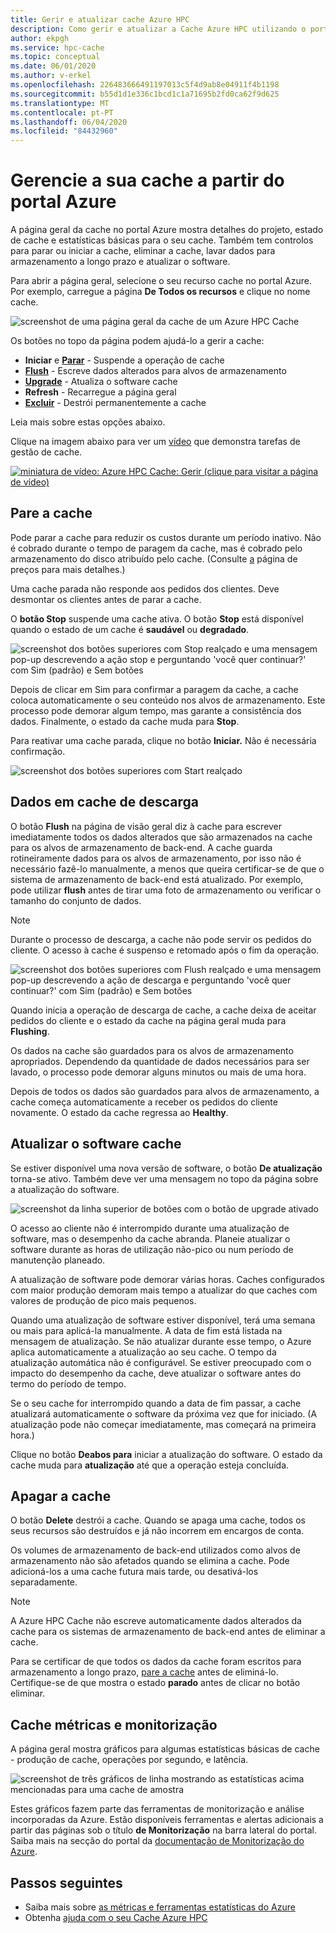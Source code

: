 ```yaml
---
title: Gerir e atualizar cache Azure HPC
description: Como gerir e atualizar a Cache Azure HPC utilizando o portal Azure
author: ekpgh
ms.service: hpc-cache
ms.topic: conceptual
ms.date: 06/01/2020
ms.author: v-erkel
ms.openlocfilehash: 226483666491197013c5f4d9ab8e04911f4b1198
ms.sourcegitcommit: b55d1d1e336c1bcd1c1a71695b2fd0ca62f9d625
ms.translationtype: MT
ms.contentlocale: pt-PT
ms.lasthandoff: 06/04/2020
ms.locfileid: "84432960"
---
```

# <a name="manage-your-cache-from-the-azure-portal"></a>Gerencie a sua cache a partir do portal Azure

A página geral da cache no portal Azure mostra detalhes do projeto, estado de cache e estatísticas básicas para o seu cache. Também tem controlos para parar ou iniciar a cache, eliminar a cache, lavar dados para armazenamento a longo prazo e atualizar o software.

Para abrir a página geral, selecione o seu recurso cache no portal Azure. Por exemplo, carregue a página **De Todos os recursos** e clique no nome cache.

![screenshot de uma página geral da cache de um Azure HPC Cache](media/hpc-cache-overview.png)

Os botões no topo da página podem ajudá-lo a gerir a cache:

* **Iniciar** e [**Parar**](#stop-the-cache) - Suspende a operação de cache
* [**Flush**](#flush-cached-data) - Escreve dados alterados para alvos de armazenamento
* [**Upgrade**](#upgrade-cache-software) - Atualiza o software cache
* **Refresh** - Recarregue a página geral
* [**Excluir**](#delete-the-cache) - Destrói permanentemente a cache

Leia mais sobre estas opções abaixo.

Clique na imagem abaixo para ver um [vídeo](https://azure.microsoft.com/resources/videos/managing-hpc-cache/) que demonstra tarefas de gestão de cache.

[![miniatura de vídeo: Azure HPC Cache: Gerir (clique para visitar a página de vídeo)](media/video-5-manage.png)](https://azure.microsoft.com/resources/videos/managing-hpc-cache/)

## <a name="stop-the-cache"></a>Pare a cache

Pode parar a cache para reduzir os custos durante um período inativo. Não é cobrado durante o tempo de paragem da cache, mas é cobrado pelo armazenamento do disco atribuído pelo cache. (Consulte [a](https://aka.ms/hpc-cache-pricing) página de preços para mais detalhes.)

Uma cache parada não responde aos pedidos dos clientes. Deve desmontar os clientes antes de parar a cache.

O **botão Stop** suspende uma cache ativa. O botão **Stop** está disponível quando o estado de um cache é **saudável** ou **degradado**.

![screenshot dos botões superiores com Stop realçado e uma mensagem pop-up descrevendo a ação stop e perguntando 'você quer continuar?' com Sim (padrão) e Sem botões](media/stop-cache.png)

Depois de clicar em Sim para confirmar a paragem da cache, a cache coloca automaticamente o seu conteúdo nos alvos de armazenamento. Este processo pode demorar algum tempo, mas garante a consistência dos dados. Finalmente, o estado da cache muda para **Stop**.

Para reativar uma cache parada, clique no botão **Iniciar.** Não é necessária confirmação.

![screenshot dos botões superiores com Start realçado](media/start-cache.png)

## <a name="flush-cached-data"></a>Dados em cache de descarga

O botão **Flush** na página de visão geral diz à cache para escrever imediatamente todos os dados alterados que são armazenados na cache para os alvos de armazenamento de back-end. A cache guarda rotineiramente dados para os alvos de armazenamento, por isso não é necessário fazê-lo manualmente, a menos que queira certificar-se de que o sistema de armazenamento de back-end está atualizado. Por exemplo, pode utilizar **flush** antes de tirar uma foto de armazenamento ou verificar o tamanho do conjunto de dados.

> [!NOTE]
> Durante o processo de descarga, a cache não pode servir os pedidos do cliente. O acesso à cache é suspenso e retomado após o fim da operação.

![screenshot dos botões superiores com Flush realçado e uma mensagem pop-up descrevendo a ação de descarga e perguntando 'você quer continuar?' com Sim (padrão) e Sem botões](media/hpc-cache-flush.png)

Quando inicia a operação de descarga de cache, a cache deixa de aceitar pedidos do cliente e o estado da cache na página geral muda para **Flushing**.

Os dados na cache são guardados para os alvos de armazenamento apropriados. Dependendo da quantidade de dados necessários para ser lavado, o processo pode demorar alguns minutos ou mais de uma hora.

Depois de todos os dados são guardados para alvos de armazenamento, a cache começa automaticamente a receber os pedidos do cliente novamente. O estado da cache regressa ao **Healthy**.

## <a name="upgrade-cache-software"></a>Atualizar o software cache

Se estiver disponível uma nova versão de software, o botão **De atualização** torna-se ativo. Também deve ver uma mensagem no topo da página sobre a atualização do software.

![screenshot da linha superior de botões com o botão de upgrade ativado](media/hpc-cache-upgrade-button.png)

O acesso ao cliente não é interrompido durante uma atualização de software, mas o desempenho da cache abranda. Planeie atualizar o software durante as horas de utilização não-pico ou num período de manutenção planeado.

A atualização de software pode demorar várias horas. Caches configurados com maior produção demoram mais tempo a atualizar do que caches com valores de produção de pico mais pequenos.

Quando uma atualização de software estiver disponível, terá uma semana ou mais para aplicá-la manualmente. A data de fim está listada na mensagem de atualização. Se não atualizar durante esse tempo, o Azure aplica automaticamente a atualização ao seu cache. O tempo da atualização automática não é configurável. Se estiver preocupado com o impacto do desempenho da cache, deve atualizar o software antes do termo do período de tempo.

Se o seu cache for interrompido quando a data de fim passar, a cache atualizará automaticamente o software da próxima vez que for iniciado. (A atualização pode não começar imediatamente, mas começará na primeira hora.)

Clique no botão **Deabos para** iniciar a atualização do software. O estado da cache muda para **atualização** até que a operação esteja concluída.

## <a name="delete-the-cache"></a>Apagar a cache

O botão **Delete** destrói a cache. Quando se apaga uma cache, todos os seus recursos são destruídos e já não incorrem em encargos de conta.

Os volumes de armazenamento de back-end utilizados como alvos de armazenamento não são afetados quando se elimina a cache. Pode adicioná-los a uma cache futura mais tarde, ou desativá-los separadamente.

> [!NOTE]
> A Azure HPC Cache não escreve automaticamente dados alterados da cache para os sistemas de armazenamento de back-end antes de eliminar a cache.
>
> Para se certificar de que todos os dados da cache foram escritos para armazenamento a longo prazo, [pare a cache](#stop-the-cache) antes de eliminá-lo. Certifique-se de que mostra o estado **parado** antes de clicar no botão eliminar.

## <a name="cache-metrics-and-monitoring"></a>Cache métricas e monitorização

A página geral mostra gráficos para algumas estatísticas básicas de cache - produção de cache, operações por segundo, e latência.

![screenshot de três gráficos de linha mostrando as estatísticas acima mencionadas para uma cache de amostra](media/hpc-cache-overview-stats.png)

Estes gráficos fazem parte das ferramentas de monitorização e análise incorporadas da Azure. Estão disponíveis ferramentas e alertas adicionais a partir das páginas sob o título **de Monitorização** na barra lateral do portal. Saiba mais na secção do portal da [documentação de Monitorização do Azure](../azure-monitor/insights/monitor-azure-resource.md#monitoring-in-the-azure-portal).

## <a name="next-steps"></a>Passos seguintes

* Saiba mais sobre [as métricas e ferramentas estatísticas do Azure](../azure-monitor/index.yml)
* Obtenha [ajuda com o seu Cache Azure HPC](hpc-cache-support-ticket.md)
